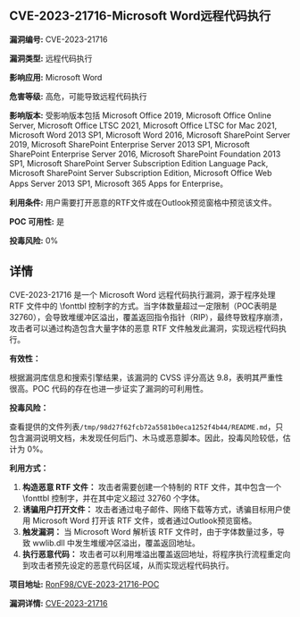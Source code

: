 ## CVE-2023-21716-Microsoft Word远程代码执行

**漏洞编号:** CVE-2023-21716

**漏洞类型:** 远程代码执行

**影响应用:** Microsoft Word

**危害等级:** 高危，可能导致远程代码执行

**影响版本:** 受影响版本包括 Microsoft Office 2019, Microsoft Office Online Server, Microsoft Office LTSC 2021, Microsoft Office LTSC for Mac 2021, Microsoft Word 2013 SP1, Microsoft Word 2016, Microsoft SharePoint Server 2019, Microsoft SharePoint Enterprise Server 2013 SP1, Microsoft SharePoint Enterprise Server 2016, Microsoft SharePoint Foundation 2013 SP1, Microsoft SharePoint Server Subscription Edition Language Pack, Microsoft SharePoint Server Subscription Edition, Microsoft Office Web Apps Server 2013 SP1, Microsoft 365 Apps for Enterprise。

**利用条件:** 用户需要打开恶意的RTF文件或在Outlook预览窗格中预览该文件。

**POC 可用性:** 是

**投毒风险:** 0%

## 详情

CVE-2023-21716 是一个 Microsoft Word 远程代码执行漏洞，源于程序处理 RTF 文件中的 \fonttbl 控制字的方式。当字体数量超过一定限制（POC表明是32760），会导致堆缓冲区溢出，覆盖返回指令指针（RIP），最终导致程序崩溃，攻击者可以通过构造包含大量字体的恶意 RTF 文件触发此漏洞，实现远程代码执行。

**有效性：**

根据漏洞库信息和搜索引擎结果，该漏洞的 CVSS 评分高达 9.8，表明其严重性很高。POC 代码的存在也进一步证实了漏洞的可利用性。

**投毒风险：**

查看提供的文件列表`/tmp/98d27f62fcb72a5581b0eca1252f4b44/README.md`，只包含漏洞说明文档，未发现任何后门、木马或恶意脚本。因此，投毒风险较低，估计为 0%。

**利用方式：**

1.  **构造恶意 RTF 文件：** 攻击者需要创建一个特制的 RTF 文件，其中包含一个 \fonttbl 控制字，并在其中定义超过 32760 个字体。
2.  **诱骗用户打开文件：** 攻击者通过电子邮件、网络下载等方式，诱骗目标用户使用 Microsoft Word 打开该 RTF 文件，或者通过Outlook预览窗格。
3.  **触发漏洞：** 当 Microsoft Word 解析该 RTF 文件时，由于字体数量过多，导致 wwlib.dll 中发生堆缓冲区溢出，覆盖返回地址。
4.  **执行恶意代码：**  攻击者可以利用堆溢出覆盖返回地址，将程序执行流程重定向到攻击者预先设定的恶意代码区域，从而实现远程代码执行。

**项目地址:** [RonF98/CVE-2023-21716-POC](https://github.com/RonF98/CVE-2023-21716-POC)

**漏洞详情:** [CVE-2023-21716](https://nvd.nist.gov/vuln/detail/CVE-2023-21716)
